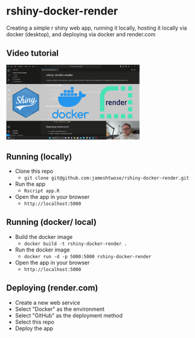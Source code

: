 # rshiny-docker-render
Creating a simple r shiny web app, running it locally, hosting it locally via docker (desktop), and deploying via docker and render.com

## Video tutorial
<a href="https://www.youtube.com/watch?v=RX4kGsIZxao">
<img src="rshiny-docker-render-tutorial-thumbnail.jpg" width="70%"/>
</a>

## Running (locally)
- Clone this repo
  - `git clone git@github.com:jameshtwose/rshiny-docker-render.git`
- Run the app
  - `Rscript app.R`
- Open the app in your browser
  - `http://localhost:5000`


## Running (docker/ local)
- Build the docker image
  - `docker build -t rshiny-docker-render .`
- Run the docker image
  - `docker run -d -p 5000:5000 rshiny-docker-render`
- Open the app in your browser
  - `http://localhost:5000`

## Deploying (render.com)
- Create a new web service
- Select "Docker" as the environment
- Select "GitHub" as the deployment method
- Select this repo
- Deploy the app